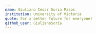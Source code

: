 ```yaml
---
name: Giuliano César Soria Pazos
institution: University of Victoria
quote: For a better future for everyone!
github_user: GiulianoSoria
---
```

